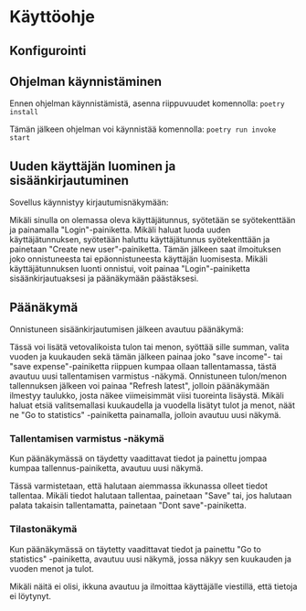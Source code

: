 # Käyttöohje

## Konfigurointi

## Ohjelman käynnistäminen

Ennen ohjelman käynnistämistä, asenna riippuvuudet komennolla:
``poetry install``

Tämän jälkeen ohjelman voi käynnistää komennolla:
``poetry run invoke start``

## Uuden käyttäjän luominen ja sisäänkirjautuminen

Sovellus käynnistyy kirjautumisnäkymään:

Mikäli sinulla on olemassa oleva käyttäjätunnus, syötetään se syötekenttään ja painamalla "Login"-painiketta.
Mikäli haluat luoda uuden käyttäjätunnuksen, syötetään haluttu käyttäjätunnus syötekenttään ja painetaan "Create new user"-painiketta. Tämän jälkeen saat ilmoituksen joko onnistuneesta tai epäonnistuneesta käyttäjän luomisesta. Mikäli käyttäjätunnuksen luonti onnistui, voit painaa "Login"-painiketta sisäänkirjautuaksesi ja päänäkymään päästäksesi.

## Päänäkymä

Onnistuneen sisäänkirjautumisen jälkeen avautuu päänäkymä:

Tässä voi lisätä vetovalikoista tulon tai menon, syöttää sille summan, valita vuoden ja kuukauden sekä tämän jälkeen painaa joko "save income"- tai "save expense"-painiketta riippuen kumpaa ollaan tallentamassa, tästä avautuu uusi tallentamisen varmistus -näkymä.
Onnistuneen tulon/menon tallennuksen jälkeen voi painaa "Refresh latest", jolloin päänäkymään ilmestyy taulukko, josta näkee viimeisimmät viisi tuoreinta lisäystä.
Mikäli haluat etsiä valitsemallasi kuukaudella ja vuodella lisätyt tulot ja menot, näät ne "Go to statistics" -painiketta painamalla, jolloin avautuu uusi näkymä.

### Tallentamisen varmistus -näkymä

Kun päänäkymässä on täydetty vaadittavat tiedot ja painettu jompaa kumpaa tallennus-painiketta, avautuu uusi näkymä.

Tässä varmistetaan, että halutaan aiemmassa ikkunassa olleet tiedot tallentaa. Mikäli tiedot halutaan tallentaa, painetaan "Save" tai, jos halutaan palata takaisin tallentamatta, painetaan "Dont save"-painiketta.

### Tilastonäkymä

Kun päänäkymässä on täytetty vaadittavat tiedot ja painettu "Go to statistics" -painiketta, avautuu uusi näkymä, jossa näkyy sen kuukauden ja vuoden menot ja tulot.

Mikäli näitä ei olisi, ikkuna avautuu ja ilmoittaa käyttäjälle viestillä, että tietoja ei löytynyt.

